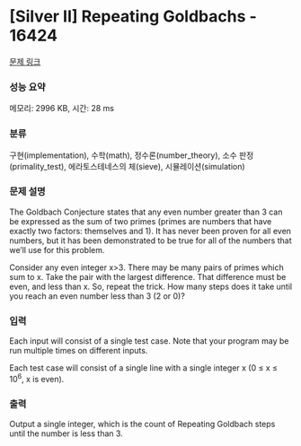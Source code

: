 # [Silver II] Repeating Goldbachs - 16424 

[문제 링크](https://www.acmicpc.net/problem/16424) 

### 성능 요약

메모리: 2996 KB, 시간: 28 ms

### 분류

구현(implementation), 수학(math), 정수론(number_theory), 소수 판정(primality_test), 에라토스테네스의 체(sieve), 시뮬레이션(simulation)

### 문제 설명

<p>The Goldbach Conjecture states that any even number greater than 3 can be expressed as the sum of two primes (primes are numbers that have exactly two factors: themselves and 1). It has never been proven for all even numbers, but it has been demonstrated to be true for all of the numbers that we’ll use for this problem.</p>

<p>Consider any even integer x>3. There may be many pairs of primes which sum to x. Take the pair with the largest difference. That difference must be even, and less than x. So, repeat the trick. How many steps does it take until you reach an even number less than 3 (2 or 0)?</p>

### 입력 

 <p>Each input will consist of a single test case. Note that your program may be run multiple times on different inputs.</p>

<p>Each test case will consist of a single line with a single integer x (0 ≤ x ≤ 10<sup>6</sup>, x is even).</p>

### 출력 

 <p>Output a single integer, which is the count of Repeating Goldbach steps until the number is less than 3.</p>

